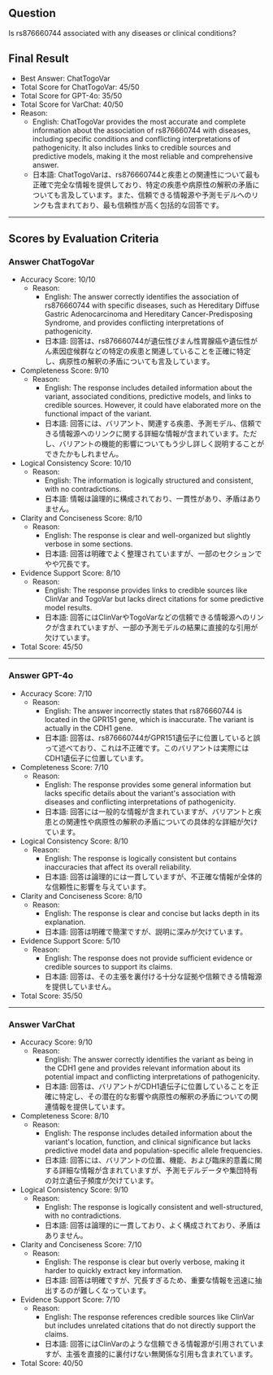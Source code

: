 ## Question

Is rs876660744 associated with any diseases or clinical conditions?

## Final Result

- Best Answer: ChatTogoVar
- Total Score for ChatTogoVar: 45/50
- Total Score for GPT-4o: 35/50
- Total Score for VarChat: 40/50
- Reason:
  - English: ChatTogoVar provides the most accurate and complete information about the association of rs876660744 with diseases, including specific conditions and conflicting interpretations of pathogenicity. It also includes links to credible sources and predictive models, making it the most reliable and comprehensive answer.
  - 日本語: ChatTogoVarは、rs876660744と疾患との関連性について最も正確で完全な情報を提供しており、特定の疾患や病原性の解釈の矛盾についても言及しています。また、信頼できる情報源や予測モデルへのリンクも含まれており、最も信頼性が高く包括的な回答です。

---

## Scores by Evaluation Criteria

### Answer ChatTogoVar
- Accuracy Score: 10/10
  - Reason: 
    - English: The answer correctly identifies the association of rs876660744 with specific diseases, such as Hereditary Diffuse Gastric Adenocarcinoma and Hereditary Cancer-Predisposing Syndrome, and provides conflicting interpretations of pathogenicity.
    - 日本語: 回答は、rs876660744が遺伝性びまん性胃腺癌や遺伝性がん素因症候群などの特定の疾患と関連していることを正確に特定し、病原性の解釈の矛盾についても言及しています。
- Completeness Score: 9/10
  - Reason: 
    - English: The response includes detailed information about the variant, associated conditions, predictive models, and links to credible sources. However, it could have elaborated more on the functional impact of the variant.
    - 日本語: 回答には、バリアント、関連する疾患、予測モデル、信頼できる情報源へのリンクに関する詳細な情報が含まれています。ただし、バリアントの機能的影響についてもう少し詳しく説明することができたかもしれません。
- Logical Consistency Score: 10/10
  - Reason: 
    - English: The information is logically structured and consistent, with no contradictions.
    - 日本語: 情報は論理的に構成されており、一貫性があり、矛盾はありません。
- Clarity and Conciseness Score: 8/10
  - Reason: 
    - English: The response is clear and well-organized but slightly verbose in some sections.
    - 日本語: 回答は明確でよく整理されていますが、一部のセクションでやや冗長です。
- Evidence Support Score: 8/10
  - Reason: 
    - English: The response provides links to credible sources like ClinVar and TogoVar but lacks direct citations for some predictive model results.
    - 日本語: 回答にはClinVarやTogoVarなどの信頼できる情報源へのリンクが含まれていますが、一部の予測モデルの結果に直接的な引用が欠けています。
- Total Score: 45/50

---

### Answer GPT-4o
- Accuracy Score: 7/10
  - Reason: 
    - English: The answer incorrectly states that rs876660744 is located in the GPR151 gene, which is inaccurate. The variant is actually in the CDH1 gene.
    - 日本語: 回答は、rs876660744がGPR151遺伝子に位置していると誤って述べており、これは不正確です。このバリアントは実際にはCDH1遺伝子に位置しています。
- Completeness Score: 7/10
  - Reason: 
    - English: The response provides some general information but lacks specific details about the variant's association with diseases and conflicting interpretations of pathogenicity.
    - 日本語: 回答には一般的な情報が含まれていますが、バリアントと疾患との関連性や病原性の解釈の矛盾についての具体的な詳細が欠けています。
- Logical Consistency Score: 8/10
  - Reason: 
    - English: The response is logically consistent but contains inaccuracies that affect its overall reliability.
    - 日本語: 回答は論理的には一貫していますが、不正確な情報が全体的な信頼性に影響を与えています。
- Clarity and Conciseness Score: 8/10
  - Reason: 
    - English: The response is clear and concise but lacks depth in its explanation.
    - 日本語: 回答は明確で簡潔ですが、説明に深みが欠けています。
- Evidence Support Score: 5/10
  - Reason: 
    - English: The response does not provide sufficient evidence or credible sources to support its claims.
    - 日本語: 回答は、その主張を裏付ける十分な証拠や信頼できる情報源を提供していません。
- Total Score: 35/50

---

### Answer VarChat
- Accuracy Score: 9/10
  - Reason: 
    - English: The answer correctly identifies the variant as being in the CDH1 gene and provides relevant information about its potential impact and conflicting interpretations of pathogenicity.
    - 日本語: 回答は、バリアントがCDH1遺伝子に位置していることを正確に特定し、その潜在的な影響や病原性の解釈の矛盾についての関連情報を提供しています。
- Completeness Score: 8/10
  - Reason: 
    - English: The response includes detailed information about the variant's location, function, and clinical significance but lacks predictive model data and population-specific allele frequencies.
    - 日本語: 回答には、バリアントの位置、機能、および臨床的意義に関する詳細な情報が含まれていますが、予測モデルデータや集団特有の対立遺伝子頻度が欠けています。
- Logical Consistency Score: 9/10
  - Reason: 
    - English: The response is logically consistent and well-structured, with no contradictions.
    - 日本語: 回答は論理的に一貫しており、よく構成されており、矛盾はありません。
- Clarity and Conciseness Score: 7/10
  - Reason: 
    - English: The response is clear but overly verbose, making it harder to quickly extract key information.
    - 日本語: 回答は明確ですが、冗長すぎるため、重要な情報を迅速に抽出するのが難しくなっています。
- Evidence Support Score: 7/10
  - Reason: 
    - English: The response references credible sources like ClinVar but includes unrelated citations that do not directly support the claims.
    - 日本語: 回答にはClinVarのような信頼できる情報源が引用されていますが、主張を直接的に裏付けない無関係な引用も含まれています。
- Total Score: 40/50